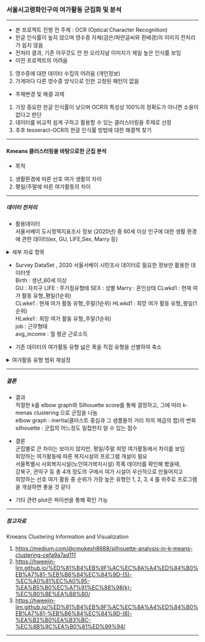 
### 서울시고령화인구의 여가활동 군집화 및 분석

---

* 본 프로젝트 진행 전 주제 : OCR (Optical Character Recognition)
* 한글 인식률이 높지 않으며 영수증 자체(검은/파란글씨와 흰배경)의 이미지 전처리가 쉽지 않음   
* 전처리 결과, 기존 아무것도 안 한 오리지널 이미지가 제일 높은 인식률 보임
* 이전 프로젝트의 어려움 
1. 영수증에 대한 데이터 수집의 어려움 (개인정보)
2. 가게마다 다른 영수증 양식으로 인한 고정된 패턴이 없음 

* 주제변경 및 해결 과제
1. 가장 중요한 한글 인식률이 낮으며 OCR의 특성상 100%의 정확도가 아니면 소용이 없다고 판단 
2. 데이터를 비교적 쉽게 구하고 활용할 수 있는 클러스터링을 주제로 선정  
3. 추후 tesseract-OCR의 한글 인식률 방법에 대한 해결책 찾기
---

#### Kmeans 클러스터링을 바탕으로한 군집 분석

* 목적 
1. 생활환경에 따른 선호 여가 생활의 차이 
2. 평일/주말에 따른 여가활동의 차이  

---
##### 데이터 전처리 
* 활용데이터  
서울서베이 도시정책지표조사 정보 (2020년) 중 60세 이상 인구에 대한 생활 환경에 관한 데이터(ex, GU, LIFE,Sex, Marry 등) 
<details>
	<summary> 세부 자료 항목 </summary>

	1. 2020 서울서베이 조사표_가구조사
	2. 2020 서울서베이 조사표_시민조사
	3. 2020 서울서베이 조사표_외국인조사
	4. 2020 지역사회조사_조사표
	5. 2020 서울서베이 가구주(원시자료와 부호화 지침서)
	6. 2020 서울서베이 가구원(원시자료와 부호화 지침서)
	7. 2020 서울서베이 시민조사(원시자료와 부호화 지침서)
	8. 2020 서울서베이 외국인(원시자료와 부호화 지침서)
	9. 2020 지역사회조사(원시자료와 부호화 지침서)
	10. 2020 서울서베이(사회상 조사)보고서(20년 기준)

</details>

* Survey DataSet , 2020 서울서베이 시민조사 데이터로 필요한 정보만 활용한 데이터셋  
Birth : 생년_60세 이상  
GU : 자치구 
LIFE : 주거점유형태
SEX : 성별
Marry : 혼인상태 
CLwkd1 : 현재 여가 활동 유형_평일(1순위)  
CLwke1 : 현재 여가 활동 유형_주말(1순위)
HLwkd1 : 희망 여가 활동 유형_평일(1순위)  
HLwke1 : 희망 여가 활동 유형_주말(1순위)  
job : 근무형태  
avg_income : 월 평균 근로소득  


* 기존 데이터의 여가활동 유형 넓은 폭을 직접 유형을 선별하여 축소
<details>
	<summary> 여가활동 유형 범위 재설정</summary>

	| 유형 | 세부항목 |
	|----|-------|
	|1| 1.TV/IPtv 또는 PC, 모바일 매체를 통한 영상 시청 7.컴퓨터 게임, 인터넷 검색 등 10.독서 11.휴식 32.웹툰/만화보기 |
	|2| 2.문화예술관람 3.문화예술참여활동  31.음악감상|
	|3| 4.운동경기 관람 5.운동 27.레져활동(낚시 등) |
	|4| 6.여행, 야외 나들이  23.산책 24.텃밭농사 33.맛집탐방 |
	|5| 8.사회봉사활동 |
	|6| 9.종교활동 |
	|7| 21.사우나/찜질방  |
	|8| 22.쇼핑 |
	|9| 25.반려동물과 시간보내기 |
	|10| 26.자기계발 28.친목 도모 29.만들기 30.명상 34.블로그 활동 35.취미활동 |
	|11| 12.기타| 

</details>



---

##### 결론 

* 결과  
적절한 k를 elbow graph와 Silhouette score를 통해 결정하고, 그에 따라 k-menas clustering 으로 군집을 나눔  
elbow graph : inertia(클러스트 중심과 그 샘플들의 거리 차의 제곱의 합)의 변화  
silhouette : 군집의 어느정도 밀접한지 알 수 있는 점수 

* 결론   
군집별로 큰 차이는 보이지 않지만, 평일/주말 희망 여가활동에서 차이를 보임  
희망하는 여가활동에 따른 복지시설의 프로그램 개설이 필요  
서울특별시 사회복지시설(노인여가복지시설) 목록 데이터를 확인해 봤을때,   
강북구, 관악구 등 총 4개 정도의 구에서 여가 시설이 우선적으로 만들어지고    
희망하는 선호 여가 활동 중 순위가 가장 높은 유형인 1, 2, 3, 4 를 위주로 프로그램을 개설하면 좋을 것 같다 

* 기타 관련 plot은 파이썬을 통해 확인 가능 

---

##### 참고자료 

Kmeans Clustering  Information and Visualization  
1. https://medium.com/@cmukesh8688/silhouette-analysis-in-k-means-clustering-cefa9a7ad111  
2. https://hweejin-lim.github.io/%ED%81%B4%EB%9F%AC%EC%8A%A4%ED%84%B0%EB%A7%81-%EB%B6%84%EC%84%9D-(5)-%EC%A0%81%EC%A0%95-%EA%B5%B0%EC%A7%91%EC%88%98(k)-%EC%B0%BE%EA%B8%B0/   
3. https://hweejin-lim.github.io/%ED%81%B4%EB%9F%AC%EC%8A%A4%ED%84%B0%EB%A7%81-%EB%B6%84%EC%84%9D-(6)-%EA%B2%B0%EA%B3%BC-%EC%8B%9C%EA%B0%81%ED%99%94/

---
